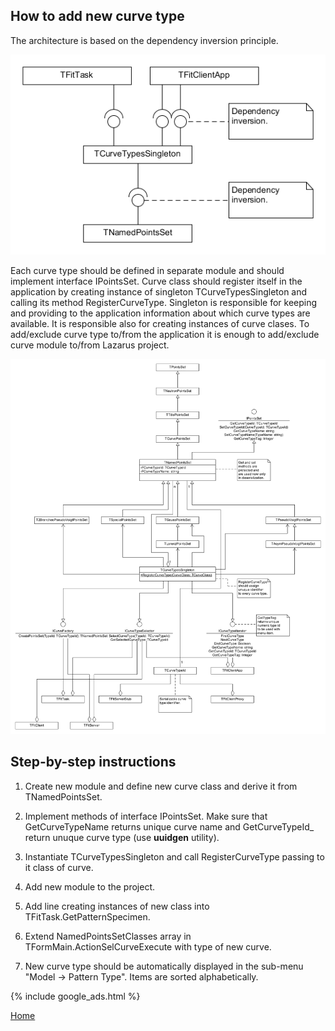 ## How to add new curve type

The architecture is based on the dependency inversion principle. 

![Curve types hierarchy](assets/images/PointsSetsHierarchy.png)

Each curve type should be defined in separate module and should implement interface IPointsSet. Curve class should register itself in the application by creating instance of singleton TCurveTypesSingleton and calling its method RegisterCurveType. Singleton is responsible for keeping and providing to the application information about which curve types are available. It is responsible also for creating instances of curve clases. To add/exclude curve type to/from the application it is enough to add/exclude curve module to/from Lazarus project.

![Diagram](assets/images/ExtendingPointsSets.png)

## Step-by-step instructions

1. Create new module and define new curve class and derive it from TNamedPointsSet. 

1. Implement methods of interface IPointsSet. Make sure that GetCurveTypeName returns unique curve name and GetCurveTypeId_ return unuque curve type (use __uuidgen__ utility).

1. Instantiate TCurveTypesSingleton and call RegisterCurveType passing to it class of curve.

1. Add new module to the project. 

1. Add line creating instances of new class into TFitTask.GetPatternSpecimen.

1. Extend NamedPointsSetClasses array in TFormMain.ActionSelCurveExecute with type of new curve.

1. New curve type should be automatically displayed in the sub-menu "Model -> Pattern Type". Items are sorted alphabetically.

{% include google_ads.html %}

[Home](README.md)

